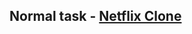 
## Normal task - [Netflix Clone](https://imlavaraju.github.io/CVIP-web-development/Phase-1/Netflix-clone-page/) 

